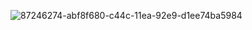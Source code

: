 ![87246274-abf8f680-c44c-11ea-92e9-d1ee74ba5984](https://github.com/sinamombeiny/sinamombeiny/assets/79528308/b68dbd44-7c99-41b6-a9ec-53de417b0b0c)
